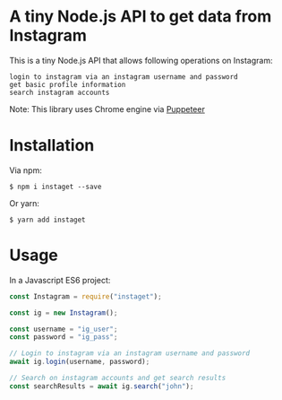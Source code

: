 # A tiny Node.js API to get data from Instagram

This is a tiny Node.js API that allows following operations on Instagram:

```
login to instagram via an instagram username and password
get basic profile information
search instagram accounts
```

Note: This library uses Chrome engine via [Puppeteer](https://github.com/puppeteer/puppeteer)

# Installation

Via npm:

```
$ npm i instaget --save
```

Or yarn:

```
$ yarn add instaget
```

# Usage

In a Javascript ES6 project:

```js
const Instagram = require("instaget");

const ig = new Instagram();

const username = "ig_user";
const password = "ig_pass";

// Login to instagram via an instagram username and password
await ig.login(username, password);

// Search on instagram accounts and get search results
const searchResults = await ig.search("john");
```
